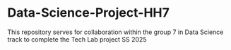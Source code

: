 # Data-Science-Project-HH7
This repository serves for collaboration within the group 7 in Data Science track to complete the Tech Lab project SS 2025
